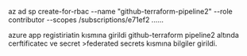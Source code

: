 az ad sp create-for-rbac --name "github-terraform-pipeline2" --role contributor --scopes /subscriptions/e71ef2 ......


azure app registiriatin kısmına girildi 
github-terraform pipeline2 altında cerftificatec ve secret >federated secrets kısmına bilgiler girildi.